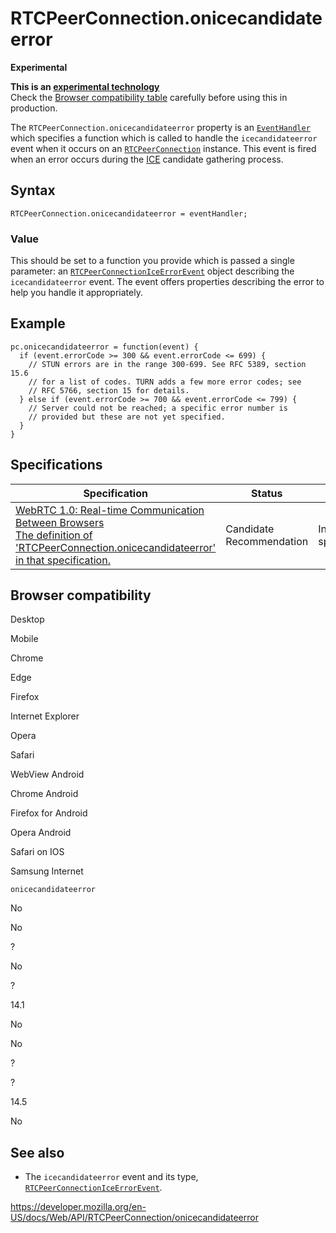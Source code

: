 RTCPeerConnection.onicecandidateerror
=====================================

**Experimental**

**This is an [experimental technology](https://developer.mozilla.org/en-US/docs/MDN/Guidelines/Conventions_definitions#experimental)**  
Check the [Browser compatibility table](#browser_compatibility) carefully before using this in production.

The `RTCPeerConnection.onicecandidateerror` property is an [`EventHandler`](https://developer.mozilla.org/en-US/docs/Web/Events/Event_handlers) which specifies a function which is called to handle the `icecandidateerror` event when it occurs on an [`RTCPeerConnection`](../rtcpeerconnection) instance. This event is fired when an error occurs during the [ICE](https://developer.mozilla.org/en-US/docs/Glossary/ICE) candidate gathering process.

Syntax
------

    RTCPeerConnection.onicecandidateerror = eventHandler;

### Value

This should be set to a function you provide which is passed a single parameter: an [`RTCPeerConnectionIceErrorEvent`](../rtcpeerconnectioniceerrorevent) object describing the `icecandidateerror` event. The event offers properties describing the error to help you handle it appropriately.

Example
-------

    pc.onicecandidateerror = function(event) {
      if (event.errorCode >= 300 && event.errorCode <= 699) {
        // STUN errors are in the range 300-699. See RFC 5389, section 15.6
        // for a list of codes. TURN adds a few more error codes; see
        // RFC 5766, section 15 for details.
      } else if (event.errorCode >= 700 && event.errorCode <= 799) {
        // Server could not be reached; a specific error number is
        // provided but these are not yet specified.
      }
    }

Specifications
--------------

<table><thead><tr class="header"><th>Specification</th><th>Status</th><th>Comment</th></tr></thead><tbody><tr class="odd"><td><a href="https://w3c.github.io/webrtc-pc/#dom-rtcpeerconnection-onicecandidateerror">WebRTC 1.0: Real-time Communication Between Browsers<br />
<span class="small">The definition of 'RTCPeerConnection.onicecandidateerror' in that specification.</span></a></td><td><span class="spec-cr">Candidate Recommendation</span></td><td>Initial specification.</td></tr></tbody></table>

Browser compatibility
---------------------

Desktop

Mobile

Chrome

Edge

Firefox

Internet Explorer

Opera

Safari

WebView Android

Chrome Android

Firefox for Android

Opera Android

Safari on IOS

Samsung Internet

`onicecandidateerror`

No

No

?

No

?

14.1

No

No

?

?

14.5

No

See also
--------

-   The `icecandidateerror` event and its type, [`RTCPeerConnectionIceErrorEvent`](../rtcpeerconnectioniceerrorevent).

<a href="https://developer.mozilla.org/en-US/docs/Web/API/RTCPeerConnection/onicecandidateerror" class="_attribution-link">https://developer.mozilla.org/en-US/docs/Web/API/RTCPeerConnection/onicecandidateerror</a>

